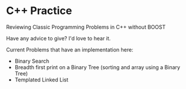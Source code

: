 # C++ Practice
Reviewing Classic Programming Problems in C++ without BOOST

Have any advice to give? I'd love to hear it. 

Current Problems that have an implementation here: 

<ul>
  <li>Binary Search </li>
  <li>Breadth first print on a Binary Tree (sorting and array using a Binary Tree) </li>
  <li>Templated Linked List</li>
</ul>
